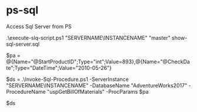 # ps-sql
Access Sql Server from PS

.\execute-slq-script.ps1 "SERVERNAME\INSTANCENAME" "master" show-sql-server.sql

$pa = @{Name="@StartProductID";Type="int";Value=893},@{Name="@CheckDate";Type="DateTime";Value="2010-05-26"}

$ds = .\Invoke-Sql-Procedure.ps1 -ServerInstance "SERVERNAME\INSTANCENAME" -DatabaseName "AdventureWorks2017" -ProcedureName "uspGetBillOfMaterials" -ProcParams $pa

$ds